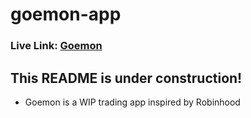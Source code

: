 # goemon-app

### Live Link: [Goemon]

## This README is under construction!
- Goemon is a WIP trading app inspired by Robinhood

[Goemon]: https://goemon-app.herokuapp.com/
